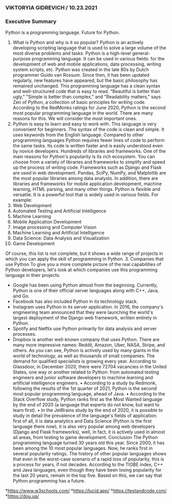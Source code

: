 ### VIKTORYIA GIDREVICH / 10.23.2021

### Executive Summary

Python is a programming language. Future for Python.
1. What is Python and why is it so popular? 
Python is an actively developing scripting language that is used to solve a large volume of the most diverse problems and tasks.
Python is a high-level general-purpose programming language. It can be used in various fields: for the development of web and mobile applications, data processing, writing system scripts, etc.
Python was created in the late 80s by Dutch programmer Guido van Rossum. Since then, it has been updated regularly, new features have appeared, but the basic philosophy has remained unchanged. This programming language has a clean syntax and well-structured code that is easy to read. "Beautiful is better than ugly," "Simple is better than complex," and "Readability matters," says Zen of Python, a collection of basic principles for writing code.
According to the RedMonks ratings for June 2020, Python is the second most popular programming language in the world. There are many reasons for this. We will consider the most important ones.
2. Python is easy to learn and easy to work with.
This language is very convenient for beginners. The syntax of the code is clean and simple. It uses keywords from the English language. Compared to other programming languages Python requires fewer lines of code to perform the same tasks. Its code is written faster and is easily understood even by novice developers.
Hundreds of libraries and frameworks.
One of the main reasons for Python's popularity is its rich ecosystem. You can choose from a variety of libraries and frameworks to simplify and speed up the process of writing code. Frameworks such as Django and Flask are used in web development. Pandas, SciPy, NumPy, and Matplotlib are the most popular libraries among data analysts. In addition, there are libraries and frameworks for mobile application development, machine learning, HTML parsing, and many other things.
Python is flexible and versatile.
It is a powerful tool that is widely used in various fields. 
For example:
1.	Web Development
2.	Automated Testing and Artificial Intelligence
3.	Machine Learning
4.	Mobile Application Development
5.	Image processing and Computer Vision
6.	Machine Learning and Artificial Intelligence
7.	Data Science: Data Analysis and Visualization
8.	Game Development

Of course, this list is not complete, but it shows a wide range of projects in which you can apply the skill of programming in Python.
3. Companies that use Python
To give you a more complete picture of the real capabilities of Python developers, let's look at which companies use this programming language in their projects.
* Google has been using Python almost from the beginning. Currently, Python is one of their official server languages along with C++, Java, and Go.
* Facebook has also included Python in its technology stack.
* Instagram uses Python in its server application. In 2016, the company's engineering team announced that they were launching the world's largest deployment of the Django web framework, written entirely in Python.
* Spotify and Netflix use Python primarily for data analysis and server processes.
* Dropbox is another well-known company that uses Python.
There are many more impressive names: Reddit, Amazon, Uber, NASA, Stripe, and others. As you can see, Python is actively used by many giants in the world of technology, as well as thousands of small companies.
The demand for qualified specialists is growing every year. According to Glassdoor, in December 2020, there were 72704 vacancies in the United States, one way or another related to Python: from automated testing engineers and junior software developers to machine learning and artificial intelligence engineers.
•	According to a study by Redmonk, following the results of the 1st quarter of 2021, Python is the second most popular programming language, ahead of Java.
•	According to the Stack Overflow study, Python ranks first as the Most Wanted language by the end of 2020 (a language that experts do not know, but want to learn first).
•	In the JetBrains study by the end of 2020, it is possible to study in detail the prevalence of the language's fields of application: first of all, it is data analytics and Data Science (Python is the first language there now), it is also very popular among web developers (Django and Flask frameworks), well, in fact, it is actively used in almost all areas, from testing to game development.
Conclusion
The Python programming language turned 30 years old this year. Since 2000, it has been among the 10 most popular languages. Now, he ranks first in several popularity ratings. The history of other popular languages shows that even in the worst-case scenario of a rapid loss of popularity, this is a process for years, if not decades. According to the TIOBE index, C++ and Java languages, even though they have been losing popularity for the last 20 years, remain in the top five. Based on this, we can say that Python programming has a future.


*https://www.w3schools.com/
*https://lucid.app/
*https://testandcode.com/
*https://dou.ua/


